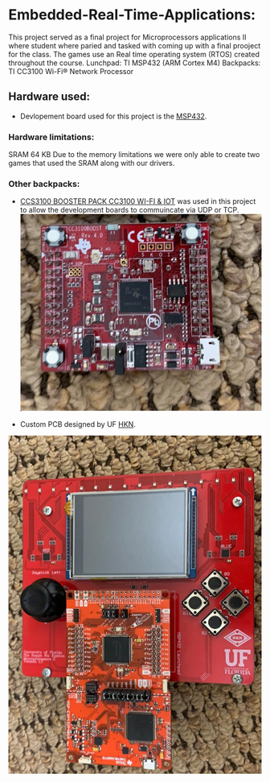 # Embedded-Real-Time-Applications:
This project served as a final project for Microprocessors applications II where student where paried and tasked with coming up with a final prooject for the class. The games use an Real time operating system (RTOS) created throughout the course. Lunchpad: TI MSP432 (ARM Cortex M4) Backpacks: TI CC3100 Wi-Fi® Network Processor

## Hardware used: 

- Devlopement board used for this project is the [MSP432](https://www.ti.com/product/MSP432P401R?utm_source=google&utm_medium=cpc&utm_campaign=epd-con-null-prodfolderdynamic-cpc-pf-google-wwe&utm_content=prodfolddynamic&ds_k=DYNAMIC+SEARCH+ADS&DCM=yes&gclid=CjwKCAjwnK36BRBVEiwAsMT8WNJew8yfEwyencFXfZz1lk2-7xudpZduXpiaQ3Wu68337mU4iZ0bFhoCgBIQAvD_BwE&gclsrc=aw.ds).
### Hardware limitations:
SRAM 64 KB
Due to the memory limitations we were only able to create two games that used the SRAM along with our drivers.
### Other backpacks: 
 - [CCS3100 BOOSTER PACK CC3100 WI-FI & IOT](https://www.digikey.com/product-detail/en/texas-instruments/CC3100BOOST/296-37769-ND/4862810?utm_adgroup=RF%2FIF%20and%20RFID&utm_source=google&utm_medium=cpc&utm_campaign=Shopping_Texas%20Instruments_0296_Co-op&utm_term=&utm_content=RF%2FIF%20and%20RFID&gclid=CjwKCAjw8df2BRA3EiwAvfZWaJutkkvgnPuYSjb0I8DprFYE4M8eggaCiC-Tff1q4PmoknfxObZhlxoCDgAQAvD_BwE) was used in this project to allow the development boards to commuincate via UDP or TCP. 
![](Pics/Back_Packs.jpeg)

- Custom PCB designed by UF [HKN](https://hkn.ece.ufl.edu/).

![](Pics/Development_Board.jpeg)

